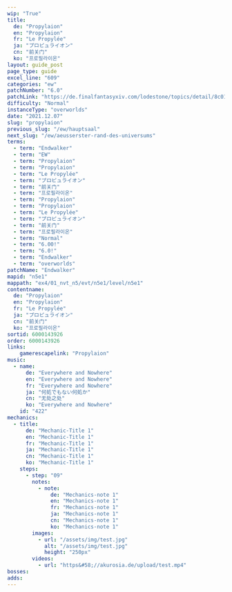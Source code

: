 ```yaml
---
wip: "True"
title:
  de: "Propylaion"
  en: "Propylaion"
  fr: "Le Propylée"
  ja: "プロピュライオン"
  cn: "前关门"
  ko: "프로필라이온"
layout: guide_post
page_type: guide
excel_line: "609"
categories: "ew"
patchNumber: "6.0"
patchLink: "https://de.finalfantasyxiv.com/lodestone/topics/detail/8c0146ce7f89035f0f27dcad1edcf30d3037fcf5"
difficulty: "Normal"
instanceType: "overworlds"
date: "2021.12.07"
slug: "propylaion"
previous_slug: "/ew/hauptsaal"
next_slug: "/ew/aeusserster-rand-des-universums"
terms:
  - term: "Endwalker"
  - term: "EW"
  - term: "Propylaion"
  - term: "Propylaion"
  - term: "Le Propylée"
  - term: "プロピュライオン"
  - term: "前关门"
  - term: "프로필라이온"
  - term: "Propylaion"
  - term: "Propylaion"
  - term: "Le Propylée"
  - term: "プロピュライオン"
  - term: "前关门"
  - term: "프로필라이온"
  - term: "Normal"
  - term: "6.00!"
  - term: "6.0!"
  - term: "Endwalker"
  - term: "overworlds"
patchName: "Endwalker"
mapid: "n5e1"
mappath: "ex4/01_nvt_n5/evt/n5e1/level/n5e1"
contentname:
  de: "Propylaion"
  en: "Propylaion"
  fr: "Le Propylée"
  ja: "プロピュライオン"
  cn: "前关门"
  ko: "프로필라이온"
sortid: 6000143926
order: 6000143926
links:
    gamerescapelink: "Propylaion"
music:
  - name:
      de: "Everywhere and Nowhere"
      en: "Everywhere and Nowhere"
      fr: "Everywhere and Nowhere"
      ja: "何処でもない何処か"
      cn: "无处之处"
      ko: "Everywhere and Nowhere"
    id: "422"
mechanics:
  - title:
      de: "Mechanic-Title 1"
      en: "Mechanic-Title 1"
      fr: "Mechanic-Title 1"
      ja: "Mechanic-Title 1"
      cn: "Mechanic-Title 1"
      ko: "Mechanic-Title 1"
    steps:
      - step: "09"
        notes:
          - note:
              de: "Mechanics-note 1"
              en: "Mechanics-note 1"
              fr: "Mechanics-note 1"
              ja: "Mechanics-note 1"
              cn: "Mechanics-note 1"
              ko: "Mechanics-note 1"
        images:
          - url: "/assets/img/test.jpg"
            alt: "/assets/img/test.jpg"
            height: "250px"
        videos:
          - url: "https&#58;//akurosia.de/upload/test.mp4"
bosses:
adds:
---
```

